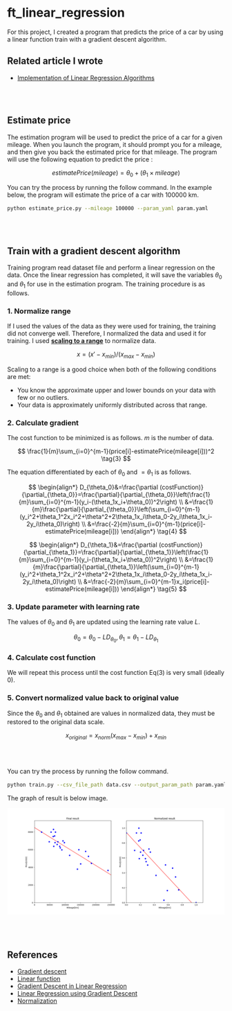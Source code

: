 # ft_linear_regression
For this project, I created a program that predicts the price of a car by using a linear function train with a gradient descent algorithm.

## Related article I wrote
- [Implementation of Linear Regression Algorithms](https://medium.com/@hirok4/implementation-of-linear-regression-algorithms-4f1844ad4600)

<br></br>

## Estimate price
The estimation program will be used to predict the price of a car for a given mileage.
When you launch the program, it should prompt you for a mileage, and then give you back the estimated price for that mileage. The program will use the following
equation to predict the price :

$$
estimatePrice(mileage) = \theta_0 + (\theta_1 \times mileage) \tag{1}
$$

You can try the process by running the follow command. In the example below, the program will estimate the price of a car with 100000 km.

```bash
python estimate_price.py --mileage 100000 --param_yaml param.yaml
```

<br></br>

## Train with a gradient descent algorithm
Training program read dataset file and perform a linear regression on the data.
Once the linear regression has completed, it will save the variables $\theta_0$ and $\theta_1$ for use in the estimation program.
The training procedure is as follows.

### **1. Normalize range**
If I used the values of the data as they were used for training, the training did not converge well. Therefore, I normalized the data and used it for training. I used [**scaling to a range**](https://developers.google.com/machine-learning/data-prep/transform/normalization#scaling-to-a-range) to normalize data.

$$
x=(x\prime - x_{min})/(x_{max}-x_{min}) \tag{2}
$$

Scaling to a range is a good choice when both of the following conditions are met:
- You know the approximate upper and lower bounds on your data with few or no outliers.
 - Your data is approximately uniformly distributed across that range.

### **2. Calculate gradient**
The cost function to be minimized is as follows. $m$ is the number of data.

$$
\frac{1}{m}\sum_{i=0}^{m-1}(price[i]-estimatePrice(mileage[i]))^2
\tag{3}
$$

The equation differentiated by each of $\theta_0$ and $=\theta_1$ is as follows.

$$
\begin{align*}
D_{\theta_0}&=\frac{\partial (costFunction)}{\partial_{\theta_0}}=\frac{\partial}{\partial_{\theta_0}}\left(\frac{1}{m}\sum_{i=0}^{m-1}(y_i-(\theta_1x_i+\theta_0))^2\right) \\
&=\frac{1}{m}\frac{\partial}{\partial_{\theta_0}}\left(\sum_{i=0}^{m-1}(y_i^2+\theta_1^2x_i^2+\theta^2+2\theta_1x_i\theta_0-2y_i\theta_1x_i-2y_i\theta_0)\right) \\
&=\frac{-2}{m}\sum_{i=0}^{m-1}(price[i]-estimatePrice(mileage[i]))
\end{align*} \tag{4}
$$

$$
\begin{align*}
D_{\theta_1}&=\frac{\partial (costFunction)}{\partial_{\theta_1}}=\frac{\partial}{\partial_{\theta_1}}\left(\frac{1}{m}\sum_{i=0}^{m-1}(y_i-(\theta_1x_i+\theta_0))^2\right) \\
&=\frac{1}{m}\frac{\partial}{\partial_{\theta_1}}\left(\sum_{i=0}^{m-1}(y_i^2+\theta_1^2x_i^2+\theta^2+2\theta_1x_i\theta_0-2y_i\theta_1x_i-2y_i\theta_0)\right) \\
&=\frac{-2}{m}\sum_{i=0}^{m-1}x_i(price[i]-estimatePrice(mileage[i]))
\end{align*} \tag{5}
$$

### **3. Update parameter with learning rate**
The values of $\theta_0$ and $\theta_1$ are updated using the learning rate value $L$.

$$
\theta_0=\theta_0-LD_{\theta_0},
\theta_1=\theta_1-LD_{\theta_1} \tag{6}
$$

### **4. Calculate cost function**
We will repeat this process until the cost function Eq(3) is very small (ideally 0).

### **5. Convert normalized value back to original value**
Since the $\theta_0$ and $\theta_1$ obtained are values in normalized data, they must be restored to the original data scale.

$$
x_{original}=x_{norm}(x_{max}-x_{min})+x_{min} \tag{7}
$$

<br></br>

You can try the process by running the follow command.

```bash
python train.py --csv_file_path data.csv --output_param_path param.yaml
```

The graph of result is below image.

<img src='images/result_graph.png' width='700'>

<br></br>

## References
- [Gradient descent](https://en.wikipedia.org/wiki/Gradient_descent)
- [Linear function](https://en.wikipedia.org/wiki/Linear_function)
- [Gradient Descent in Linear Regression](https://www.analyticsvidhya.com/blog/2021/04/gradient-descent-in-linear-regression/)
- [Linear Regression using Gradient Descent](https://towardsdatascience.com/linear-regression-using-gradient-descent-97a6c8700931)
- [Normalization](https://developers.google.com/machine-learning/data-prep/transform/normalization)
